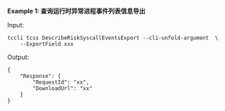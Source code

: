 **Example 1: 查询运行时异常进程事件列表信息导出**



Input: 

```
tccli tcss DescribeRiskSyscallEventsExport --cli-unfold-argument  \
    --ExportField xxx
```

Output: 
```
{
    "Response": {
        "RequestId": "xx",
        "DownloadUrl": "xx"
    }
}
```

